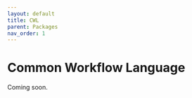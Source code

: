 ```yaml
---
layout: default
title: CWL
parent: Packages
nav_order: 1
---
```


# Common Workflow Language
Coming soon.